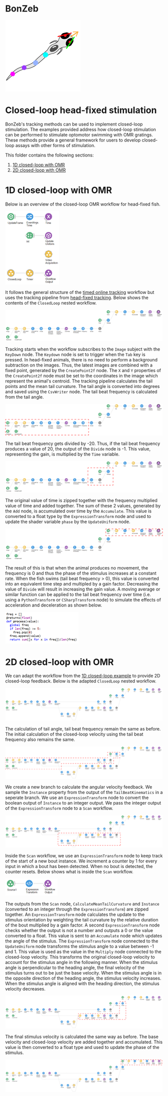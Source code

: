 # BonZeb
![](../../Resources/BonZeb_Logo_Man.png)

# Closed-loop head-fixed stimulation
BonZeb's tracking methods can be used to implement closed-loop stimulation.
The examples provided address how closed-loop stimulation can be performed to stimulate optomotor swimming with OMR gratings.
These methods provide a general framework for users to develop closed-loop assays with other forms of stimulation. 

This folder contains the following sections:
1. [1D closed-loop with OMR](#1D-closed-loop-with-OMR)
2. [2D closed-loop with OMR](#2D-closed-loop-with-OMR)

# 1D closed-loop with OMR
Below is an overview of the closed-loop OMR workflow for head-fixed fish.

![](images/1D-closed-loop-1.png)

It follows the general structure of the [timed online tracking](<../Behavioural Tracking and Analysis#timed-online-tracking>) workflow but uses the tracking pipeline from [head-fixed tracking](<../Behavioural Tracking and Analysis#head-fixed-tracking>).
Below shows the contents of the `ClosedLoop` nested workflow.

![](images/1D-closed-loop-2.png)

Tracking starts when the workflow subscribes to the `Image` subject with the `KeyDown` node.
The `Keydown` node is set to trigger when the `Tab` key is pressed.
In head-fixed animals, there is no need to perform a background subtraction on the images.
Thus, the latest images are combined with a fixed point, generated by the `CreatePoint2f` node.
The `X` and `Y` properties of the `CreatePoint2f` node must be set to the coordinates in the image which represent the animal's centroid.
The tracking pipeline calculates the tail points and the mean tail curvature.
The tail angle is converted into degrees and saved using the `CsvWriter` node.
The tail beat frequency is calculated from the tail angle.

![](images/1D-closed-loop-3.png)

The tail beat frequency gets divided by -20.
Thus, if the tail beat frequency produces a value of 20, the output of the `Divide` node is -1.
This value, representing the gain, is multiplied by the `Time` variable.

![](images/1D-closed-loop-4.png)

The original value of time is zipped together with the frequency multiplied value of time and added together.
The sum of these 2 values, generated by the `Add` node, is accumulated over time by the `Accumulate`.
This value is converted to a float type by the `ExpressionTransform` node and used to update the shader variable `phase` by the `UpdateUniform` node.

![](images/1D-closed-loop-5.png)

The result of this is that when the animal produces no movement, the frequency is 0 and thus the phase of the stimulus increases at a constant rate.
When the fish swims (tail beat frequency > 0), this value is converted into an equivalent time step and multipled by a gain factor.
Decreasing the value of `Divide` will result in increasing the gain value.
A moving average or similar function can be applied to the tail beat frequency over time (i.e. using a `PythonTransform` or `CSharpTransform` node) to simulate the effects of acceleration and deceleration as shown below.

![](images/1D-closed-loop-6.png)

# 2D closed-loop with OMR
We can adapt the workflow from the [1D closed-loop example](#1D-closed-loop-with-OMR) to provide 2D closed-loop feedback.
Below is the adapted `ClosedLoop` nested workflow.

![](images/2D-closed-loop-1.png)

The calculation of tail angle, tail beat frequency remain the same as before.
The initial calculation of the closed-loop velocity using the tail beat frequency also remains the same.

![](images/2D-closed-loop-2.png)

We create a new branch to calculate the angular velocity feedback.
We sample the `Instance` property from the output of the `TailBeatKinematics` in a seperate branch.
We use an `ExpressionTransform` node to convert the boolean output of `Instance` to an integer output.
We pass the integer output of the `ExpressionTransform` node to a `Scan` workflow.

![](images/2D-closed-loop-3.png)

Inside the `Scan` workflow, we use an `ExpressionTransform` node to keep track of the start of a new bout instance.
We increment a counter by 1 for every input in which a bout has been detected.
When no bout is detected, the counter resets.
Below shows what is inside the `Scan` workflow.

![](images/2D-closed-loop-4.png)

The outputs from the `Scan` node, `CalculateMeanTailCurvature` and `Instance` (converted to an integer through the `ExpressionTransform`) are zipped together.
An `ExpressionTransform` node calculates the update to the stimulus orientation by weighting the tail curvature by the relative duration of the bout multiplied by a gain factor.
A second `ExpressionTransform` node checks whether the output is not a number and outputs a 0 or the value converted to a float.
This value is sent to an `Accumulate` node which updates the angle of the stimulus.
The `ExpressionTransform` node connected to the `UpdateUniform` node transforms the stimulus angle to a value between -1 and 1.
This value is used as the value in the `Multiply` node connected to the closed-loop velocity.
This transforms the original closed-loop velocity to account for the stimulus angle in the following manner.
When the stimulus angle is perpendicular to the heading angle, the final velocity of the stimulus turns out to be just the base velocity.
When the stimulus angle is in the opposite direction of the heading angle, the stimulus velocity increases.
When the stimulus angle is aligned with the heading direction, the stimulus velocity decreases.

![](images/2D-closed-loop-5.png)

The final stimulus velocity is calculated the same way as before.
The base velocity and closed-loop velocity are added together and accumulated.
This value is then converted to a float type and used to update the phase of the stimulus.

![](images/2D-closed-loop-6.png)
